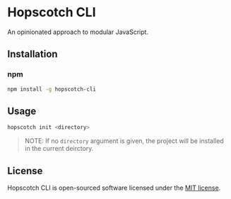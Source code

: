 # Hopscotch CLI

An opinionated approach to modular JavaScript.

## Installation

### npm

```bash
npm install -g hopscotch-cli
```

## Usage

```bash
hopscotch init <directory>
```

> NOTE: If no `directory` argument is given, the project will be installed in the current deirctory.

## License

Hopscotch CLI is open-sourced software licensed under the [MIT license](http://opensource.org/licenses/MIT).